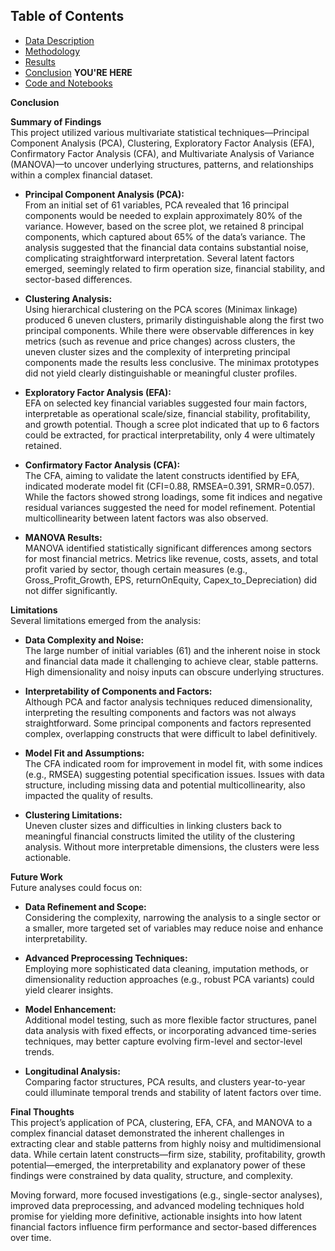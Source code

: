 ## Table of Contents

- [Data Description](data.md)
- [Methodology](methodology.md)
- [Results](results.md)
- [Conclusion](conclusions.md) **YOU'RE HERE**
- [Code and Notebooks]()


**Conclusion**

**Summary of Findings**  
This project utilized various multivariate statistical techniques—Principal Component Analysis (PCA), Clustering, Exploratory Factor Analysis (EFA), Confirmatory Factor Analysis (CFA), and Multivariate Analysis of Variance (MANOVA)—to uncover underlying structures, patterns, and relationships within a complex financial dataset.

- **Principal Component Analysis (PCA):**  
From an initial set of 61 variables, PCA revealed that 16 principal components would be needed to explain approximately 80% of the variance. However, based on the scree plot, we retained 8 principal components, which captured about 65% of the data’s variance. The analysis suggested that the financial data contains substantial noise, complicating straightforward interpretation. Several latent factors emerged, seemingly related to firm operation size, financial stability, and sector-based differences.

- **Clustering Analysis:**  
Using hierarchical clustering on the PCA scores (Minimax linkage) produced 6 uneven clusters, primarily distinguishable along the first two principal components. While there were observable differences in key metrics (such as revenue and price changes) across clusters, the uneven cluster sizes and the complexity of interpreting principal components made the results less conclusive. The minimax prototypes did not yield clearly distinguishable or meaningful cluster profiles.

- **Exploratory Factor Analysis (EFA):**  
EFA on selected key financial variables suggested four main factors, interpretable as operational scale/size, financial stability, profitability, and growth potential. Though a scree plot indicated that up to 6 factors could be extracted, for practical interpretability, only 4 were ultimately retained.

- **Confirmatory Factor Analysis (CFA):**  
The CFA, aiming to validate the latent constructs identified by EFA, indicated moderate model fit (CFI=0.88, RMSEA=0.391, SRMR=0.057). While the factors showed strong loadings, some fit indices and negative residual variances suggested the need for model refinement. Potential multicollinearity between latent factors was also observed.

- **MANOVA Results:**  
MANOVA identified statistically significant differences among sectors for most financial metrics. Metrics like revenue, costs, assets, and total profit varied by sector, though certain measures (e.g., Gross_Profit_Growth, EPS, returnOnEquity, Capex_to_Depreciation) did not differ significantly.

**Limitations**  
Several limitations emerged from the analysis:

- **Data Complexity and Noise:**  
The large number of initial variables (61) and the inherent noise in stock and financial data made it challenging to achieve clear, stable patterns. High dimensionality and noisy inputs can obscure underlying structures.

- **Interpretability of Components and Factors:**  
Although PCA and factor analysis techniques reduced dimensionality, interpreting the resulting components and factors was not always straightforward. Some principal components and factors represented complex, overlapping constructs that were difficult to label definitively.

- **Model Fit and Assumptions:**  
The CFA indicated room for improvement in model fit, with some indices (e.g., RMSEA) suggesting potential specification issues. Issues with data structure, including missing data and potential multicollinearity, also impacted the quality of results.

- **Clustering Limitations:**  
Uneven cluster sizes and difficulties in linking clusters back to meaningful financial constructs limited the utility of the clustering analysis. Without more interpretable dimensions, the clusters were less actionable.

**Future Work**  
Future analyses could focus on:

- **Data Refinement and Scope:**  
Considering the complexity, narrowing the analysis to a single sector or a smaller, more targeted set of variables may reduce noise and enhance interpretability.

- **Advanced Preprocessing Techniques:**  
Employing more sophisticated data cleaning, imputation methods, or dimensionality reduction approaches (e.g., robust PCA variants) could yield clearer insights.

- **Model Enhancement:**  
Additional model testing, such as more flexible factor structures, panel data analysis with fixed effects, or incorporating advanced time-series techniques, may better capture evolving firm-level and sector-level trends.

- **Longitudinal Analysis:**  
Comparing factor structures, PCA results, and clusters year-to-year could illuminate temporal trends and stability of latent factors over time.

**Final Thoughts**  
This project’s application of PCA, clustering, EFA, CFA, and MANOVA to a complex financial dataset demonstrated the inherent challenges in extracting clear and stable patterns from highly noisy and multidimensional data. While certain latent constructs—firm size, stability, profitability, growth potential—emerged, the interpretability and explanatory power of these findings were constrained by data quality, structure, and complexity.

Moving forward, more focused investigations (e.g., single-sector analyses), improved data preprocessing, and advanced modeling techniques hold promise for yielding more definitive, actionable insights into how latent financial factors influence firm performance and sector-based differences over time.
